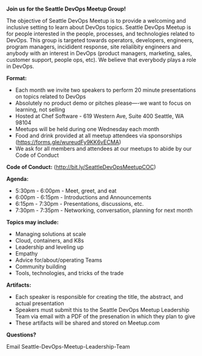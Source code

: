 **Join us for the Seattle DevOps Meetup Group!**

The objective of Seattle DevOps Meetup is to provide a welcoming and inclusive setting to learn about DevOps topics. Seattle DevOps Meetup is for people interested in the people, processes, and technologies related to DevOps. This group is targeted towards operators, developers, engineers, program managers, incidident response, site relialibity engineers and anybody with an interest in DevOps (product managers, marketing, sales, customer support, people ops, etc). We believe that everybody plays a role in DevOps.

**Format:**
* Each month we invite two speakers to perform 20 minute presentations on topics related to DevOps
* Absolutely no product demo or pitches please—-we want to focus on learning, not selling
* Hosted at Chef Software - 619 Western Ave, Suite 400 Seattle, WA 98104
* Meetups will be held during one Wednesday each month
* Food and drink provided at all meetup attendees via sponsorships (https://forms.gle/wureudFy9KK6vECMA)
* We ask for all members and attendees at our meetups to abide by our Code of Conduct

**Code of Conduct:** 
(http://bit.ly/SeattleDevOpsMeetupCOC)

**Agenda:**

* 5:30pm - 6:00pm - Meet, greet, and eat
* 6:00pm - 6:15pm - Introductions and Announcements
* 6:15pm - 7:30pm - Presentations, discussions, etc.
* 7:30pm - 7:35pm - Networking, conversation, planning for next month

**Topics may include:**

* Managing solutions at scale
* Cloud, containers, and K8s
* Leadership and leveling up
* Empathy
* Advice for/about/operating Teams
* Community building
* Tools, technologies, and tricks of the trade

**Artifacts:**

* Each speaker is responsible for creating the title, the abstract, and actual presentation
* Speakers must submit this to the Seattle DevOps Meetup Leadership Team via email with a PDF of the presenation in which they plan to give
* These artifacts will be shared and stored on Meetup.com

**Questions?**

Email Seattle-DevOps-Meetup-Leadership-Team
